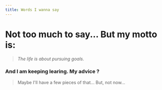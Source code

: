 ```yaml
---
title: Words I wanna say
---
```


# Not too much to say... But my motto is:

> *The life is about pursuing goals.*

### And I am keeping learing. My advice ?

> Maybe I'll have a few pieces of that... But, not now...
